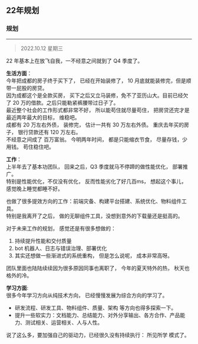 ## 22年规划

### 规划

-------
> 2022.10.12 星期三

22 年基本上在放飞自我，一不经意之间就到了 Q4 季度了。

**生活方面**：                       
今年把成都的房子终于买下了， 已经在开始装修了， 10 月底就能装修完，但是顺带一屁股的房贷。                 
因为成都这个是全款买房， 买下之后又立马装修，免不了亚历山大。目前已经欠了 20 万的借款。之后只能勒紧裤腰带过日子了。                    
最近整个社会的工作形式都非常不好， 所以能苟住就尽量苟住， 把房贷还完才是最近两年最大的目标， 维稳吧。        
成都有 20 万左右外债， 装修完， 估计一共有 30 万左右外债。 重庆去年买的房子， 银行贷款还有 120 万左右。                    
不经意之间成了 百万富翁。 今明两年时间， 都是只能缩衣节食， 尽量存钱，少用钱。 苟住稳住吧。

**工作**：                     
上半年去了基本功团队， 回来之后，Q3 季度就马不停蹄的做性能优化， 部署推广。                    
特别是性能优化，不仅没有优化， 反而性能劣化了好几百ms， 想起这个事儿， 感觉晚上睡觉都睡不好。                   

也做了很多提效方向的工作：前端灾备、构建平台搭建、系统优化、物料组件工具。                   
特别是我离开了之后， 做的无聊组件工具，没想到意外的下载量还是挺高的。 

对于未来工作的规划， 感觉还是有很多想做的：
1. 持续提升性能和交付质量
2. bot 机器人、日志与错误治理、部署优化
3. 其实还想做一些渐进式的系统重构， 但是怎么说呢， 成本非常高呀。


团队里面也陆陆续续因为很多原因同事也离职了， 今年的夏天特外的热， 秋天也格外的冷。



**学习方面**:                       
很多今年学习方向从纯技术方向， 已经慢慢发展为综合方向的学习了。                                        
- 研发流程、研发工具、物料组件、质量、架构 等方向也得多探索一下。                          
- 提升一些软实力：文档能力、总结能力、对外分享输出、各方合作、产品能力、测试相关、运营相关、人与人性。

说了这么多，要加强自己的驱动力，已经很久没有持续执行： 所见所学 模式了。


